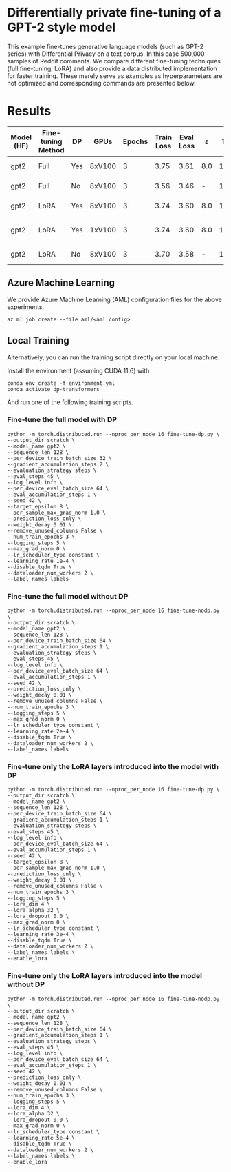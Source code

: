 # Differentially private fine-tuning of a GPT-2 style model

This example fine-tunes generative language models (such as GPT-2 series) with Differential Privacy on a text corpus.
In this case 500,000 samples of Reddit comments.
We compare different fine-tuning techniques (full fine-tuning, LoRA) and also provide a data distributed implementation for faster training.
These merely serve as examples as hyperparameters are not optimized and corresponding commands are presented below.

# Results

| Model (HF) | Fine-tuning Method | DP  | GPUs   | Epochs | Train Loss | Eval Loss | $\varepsilon$ | Run Time [s] | AML Config            |
| ---------- | ------------------ | --- | ------ | ------ | ---------- | --------- | ------------- | ------------ | --------------------- |
| gpt2       | Full               | Yes | 8xV100 |    3   |    3.75    |   3.61    |      8.0      |    1944      | fuft-eps_8.yml        |
| gpt2       | Full               | No  | 8xV100 |    3   |    3.56    |   3.46    | -             |    1227      | fuft-no_inf.yml       |
| gpt2       | LoRA               | Yes | 8xV100 |    3   |    3.74    |   3.60    |      8.0      |    1128      | peft-eps_8.yml        |
| gpt2       | LoRA               | Yes | 1xV100 |    3   |    3.74    |   3.60    |      8.0      |    12248     | peft-eps_8-gpus_1.yml |
| gpt2       | LoRA               | No  | 8xV100 |    3   |    3.70    |   3.58    | -             |    1006      | peft-eps_inf.yml      |


## Azure Machine Learning

We provide Azure Machine Learning (AML) configuration files for the above experiments.

```
az ml job create --file aml/<aml config>
```


## Local Training

Alternatively, you can run the training script directly on your local machine.

Install the environment (assuming CUDA 11.6) with

```
conda env create -f environment.yml
conda activate dp-transformers
```

And run one of the following training scripts.

### Fine-tune the full model with DP

```
python -m torch.distributed.run --nproc_per_node 16 fine-tune-dp.py \
--output_dir scratch \
--model_name gpt2 \
--sequence_len 128 \
--per_device_train_batch_size 32 \
--gradient_accumulation_steps 2 \
--evaluation_strategy steps \
--eval_steps 45 \
--log_level info \
--per_device_eval_batch_size 64 \
--eval_accumulation_steps 1 \
--seed 42 \
--target_epsilon 8 \
--per_sample_max_grad_norm 1.0 \
--prediction_loss_only \
--weight_decay 0.01 \
--remove_unused_columns False \
--num_train_epochs 3 \
--logging_steps 5 \
--max_grad_norm 0 \
--lr_scheduler_type constant \
--learning_rate 1e-4 \
--disable_tqdm True \
--dataloader_num_workers 2 \
--label_names labels
```

### Fine-tune the full model without DP

```
python -m torch.distributed.run --nproc_per_node 16 fine-tune-nodp.py \
--output_dir scratch \
--model_name gpt2 \
--sequence_len 128 \
--per_device_train_batch_size 64 \
--gradient_accumulation_steps 1 \
--evaluation_strategy steps \
--eval_steps 45 \
--log_level info \
--per_device_eval_batch_size 64 \
--eval_accumulation_steps 1 \
--seed 42 \
--prediction_loss_only \
--weight_decay 0.01 \
--remove_unused_columns False \
--num_train_epochs 3 \
--logging_steps 5 \
--max_grad_norm 0 \
--lr_scheduler_type constant \
--learning_rate 2e-4 \
--disable_tqdm True \
--dataloader_num_workers 2 \
--label_names labels
```

### Fine-tune only the LoRA layers introduced into the model with DP

```
python -m torch.distributed.run --nproc_per_node 16 fine-tune-dp.py \
--output_dir scratch \
--model_name gpt2 \
--sequence_len 128 \
--per_device_train_batch_size 64 \
--gradient_accumulation_steps 1 \
--evaluation_strategy steps \
--eval_steps 45 \
--log_level info \
--per_device_eval_batch_size 64 \
--eval_accumulation_steps 1 \
--seed 42 \
--target_epsilon 8 \
--per_sample_max_grad_norm 1.0 \
--prediction_loss_only \
--weight_decay 0.01 \
--remove_unused_columns False \
--num_train_epochs 3 \
--logging_steps 5 \
--lora_dim 4 \
--lora_alpha 32 \
--lora_dropout 0.0 \
--max_grad_norm 0 \
--lr_scheduler_type constant \
--learning_rate 3e-4 \
--disable_tqdm True \
--dataloader_num_workers 2 \
--label_names labels \
--enable_lora
```

### Fine-tune only the LoRA layers introduced into the model without DP

```
python -m torch.distributed.run --nproc_per_node 16 fine-tune-nodp.py \
--output_dir scratch \
--model_name gpt2 \
--sequence_len 128 \
--per_device_train_batch_size 64 \
--gradient_accumulation_steps 1 \
--evaluation_strategy steps \
--eval_steps 45 \
--log_level info \
--per_device_eval_batch_size 64 \
--eval_accumulation_steps 1 \
--seed 42 \
--prediction_loss_only \
--weight_decay 0.01 \
--remove_unused_columns False \
--num_train_epochs 3 \
--logging_steps 5 \
--lora_dim 4 \
--lora_alpha 32 \
--lora_dropout 0.0 \
--max_grad_norm 0 \
--lr_scheduler_type constant \
--learning_rate 5e-4 \
--disable_tqdm True \
--dataloader_num_workers 2 \
--label_names labels \
--enable_lora
```